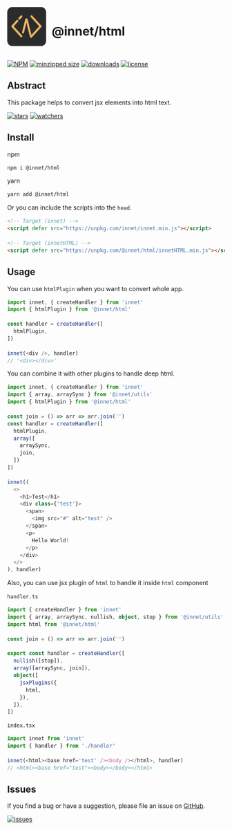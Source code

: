 <a href="https://www.npmjs.com/package/innet">
  <img src="https://raw.githubusercontent.com/d8corp/innet/main/logo.svg" align="left" width="90" height="90" alt="InnetJs logo by Mikhail Lysikov">
</a>

# &nbsp; @innet/html

&nbsp;

[![NPM](https://img.shields.io/npm/v/@innet/html.svg)](https://github.com/d8corp/innet-html/blob/main/CHANGELOG.md)
[![minzipped size](https://img.shields.io/bundlephobia/minzip/@innet/html)](https://bundlephobia.com/result?p=@innet/html)
[![downloads](https://img.shields.io/npm/dm/@innet/html.svg)](https://www.npmjs.com/package/@innet/html)
[![license](https://img.shields.io/npm/l/@innet/html)](https://github.com/d8corp/innet-html/blob/main/LICENSE)

## Abstract

This package helps to convert jsx elements into html text.

[![stars](https://img.shields.io/github/stars/d8corp/innet-html?style=social)](https://github.com/d8corp/innet-html/stargazers)
[![watchers](https://img.shields.io/github/watchers/d8corp/innet-html?style=social)](https://github.com/d8corp/innet-html/watchers)

## Install
npm
```bash
npm i @innet/html
```
yarn
```bash
yarn add @innet/html
```

Or you can include the scripts into the `head`.
```html
<!-- Target (innet) -->
<script defer src="https://unpkg.com/innet/innet.min.js"></script>

<!-- Target (innetHTML) -->
<script defer src="https://unpkg.com/@innet/html/innetHTML.min.js"></script>
```

## Usage

You can use `htmlPlugin` when you want to convert whole app.
```typescript jsx
import innet, { createHandler } from 'innet'
import { htmlPlugin } from '@innet/html'

const handler = createHandler([
  htmlPlugin,
])

innet(<div />, handler)
// '<div></div>'
```

You can combine it with other plugins to handle deep html.
```typescript jsx
import innet, { createHandler } from 'innet'
import { array, arraySync } from '@innet/utils'
import { htmlPlugin } from '@innet/html'

const join = () => arr => arr.join('')
const handler = createHandler([
  htmlPlugin,
  array([
    arraySync,
    join,
  ])
])

innet((
  <>
    <h1>Test</h1>
    <div class={'test'}>
      <span>
        <img src="#" alt="test" />
      </span>
      <p>
        Hello World!
      </p>
    </div>
  </>
), handler)
```

Also, you can use jsx plugin of `html` to handle it inside `html` component

`handler.ts`
```typescript jsx
import { createHandler } from 'innet'
import { array, arraySync, nullish, object, stop } from '@innet/utils'
import html from '@innet/html'

const join = () => arr => arr.join('')

export const handler = createHandler([
  nullish([stop]),
  array([arraySync, join]),
  object([
    jsxPlugins({
      html,
    }),
  ]),
])
```

`index.tsx`
```typescript jsx
import innet from 'innet'
import { handler } from './handler'

innet(<html><base href='test' /><body /></html>, handler)
// <html><base href="test"><body></body></html>
```

## Issues
If you find a bug or have a suggestion, please file an issue on [GitHub](https://github.com/d8corp/innet-html/issues).

[![issues](https://img.shields.io/github/issues-raw/d8corp/innet-html)](https://github.com/d8corp/innet-html/issues)

